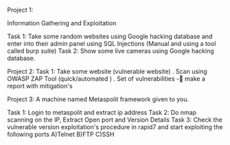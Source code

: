 Project 1:

Information Gathering and Exploitation  

Task 1: Take some random websites using Google hacking database and enter into their admin panel using SQL Injections (Manual and using a tool called burp suite)
Task 2: Show some live cameras using Google hacking database.



Project 2:
Task 1:  Take some website (vulnerable website) . Scan using OWASP ZAP Tool (quick/automated ) .
Set of vulnerabilities - make a report with mitigation's



Project 3:
A machine named Metaspolit framework given to you.

Task 1: Login to metaspolit and extract ip address
Task 2: Do nmap scanning on the IP, Extract Open port and Version Details
Task 3: Check the vulnerable version exploitation's procedure in rapid7 and start exploiting the following ports
A)Telnet
B)FTP
C)SSH
